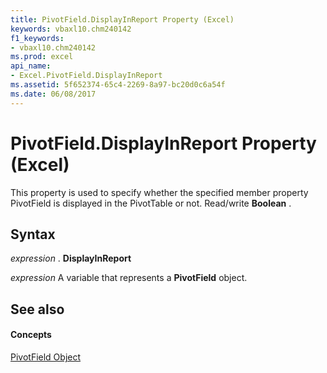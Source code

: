 ```yaml
---
title: PivotField.DisplayInReport Property (Excel)
keywords: vbaxl10.chm240142
f1_keywords:
- vbaxl10.chm240142
ms.prod: excel
api_name:
- Excel.PivotField.DisplayInReport
ms.assetid: 5f652374-65c4-2269-8a97-bc20d0c6a54f
ms.date: 06/08/2017
---
```



# PivotField.DisplayInReport Property (Excel)

This property is used to specify whether the specified member property PivotField is displayed in the PivotTable or not. Read/write  **Boolean** .


## Syntax

 _expression_ . **DisplayInReport**

 _expression_ A variable that represents a **PivotField** object.


## See also


#### Concepts


[PivotField Object](Excel.PivotField.md)

